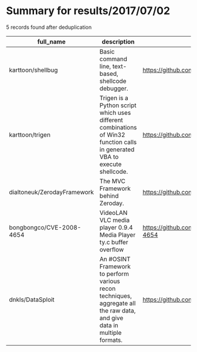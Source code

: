 
# Summary for results/2017/07/02
    
5 records found after deduplication

| full_name | description | html_url | matched_list | matched_count | pushed_at | size | stargazers_count | language | forks_count | vul_ids |
|-----------------------------|----------------------------------------------------------------------------------------------------------------------------|------------------------------------------------|----------------|-----------------|---------------------------|--------|--------------------|------------|---------------|-------------------|
| karttoon/shellbug | Basic command line, text-based, shellcode debugger. | https://github.com/karttoon/shellbug | ['shellcode'] | 1 | 2017-07-02 23:27:46+00:00 | 8 | 90 | Python | 27 | [] |
| karttoon/trigen | Trigen is a Python script which uses different combinations of Win32 function calls in generated VBA to execute shellcode. | https://github.com/karttoon/trigen | ['shellcode'] | 1 | 2017-07-02 23:25:45+00:00 | 11 | 135 | Python | 31 | [] |
| dialtoneuk/ZerodayFramework | The MVC Framework behind Zeroday. | https://github.com/dialtoneuk/ZerodayFramework | ['zeroday'] | 1 | 2017-07-02 14:41:50+00:00 | 29 | 0 | PHP | 0 | [] |
| bongbongco/CVE-2008-4654 | VideoLAN VLC media player 0.9.4 Media Player ty.c buffer overflow | https://github.com/bongbongco/CVE-2008-4654 | ['cve-2'] | 1 | 2017-07-02 23:35:09+00:00 | 2 | 0 | Python | 0 | ['CVE-2008-4654'] |
| dnkls/DataSploit | An #OSINT Framework to perform various recon techniques, aggregate all the raw data, and give data in multiple formats. | https://github.com/dnkls/DataSploit | ['sploit'] | 1 | 2017-07-02 20:08:17+00:00 | 67 | 0 | Python | 14 | [] |
